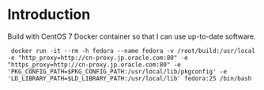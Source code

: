 # Introduction #

Build with CentOS 7 Docker container so that I can use up-to-date software.
 
     docker run -it --rm -h fedora --name fedora -v /root/build:/usr/local -e "http_proxy=http://cn-proxy.jp.oracle.com:80" -e "https_proxy=http://cn-proxy.jp.oracle.com:80" -e 'PKG_CONFIG_PATH=$PKG_CONFIG_PATH:/usr/local/lib/pkgconfig' -e 'LD_LIBRARY_PATH=$LD_LIBRARY_PATH:/usr/local/lib' fedora:25 /bin/bash